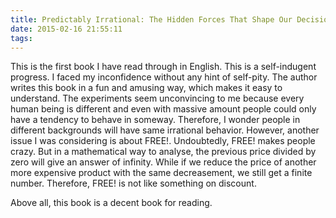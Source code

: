 ```yaml
---
title: Predictably Irrational: The Hidden Forces That Shape Our Decisions
date: 2015-02-16 21:55:11
tags:
---
```


This is the first book I have read through in English. This is a self-indugent progress. I faced my inconfidence without any hint of self-pity. The author writes this book in a fun and amusing way, which makes it easy to understand. The experiments seem unconvincing to me because every human being is different and even with massive amount people could only have a tendency to behave in someway. Therefore, I wonder people in different backgrounds will have same irrational behavior. However, another issue I was considering is about FREE!. Undoubtedly, FREE! makes people crazy. But in a mathematical way to analyse, the previous price divided by zero will give an answer of infinity. While if we reduce the price of another more expensive product with the same decreasement, we still get a finite number. Therefore, FREE! is not like something on discount.

Above all, this book is a decent book for reading.
